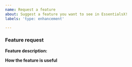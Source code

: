 ```yaml
---
name: Request a feature
about: Suggest a feature you want to see in EssentialsX!
labels: 'type: enhancement'

---
```


<!-- EssentialsX feature request guide

NOTE: Failure to fill out this template properly may result in your issue being
      delayed or ignored.

Don't put anything inside this block, as it will be hidden when you post your
PR. Make sure to also not type between any arrows in the template, as this text
will also be hidden.

Not sure if your feature fits in EssentialsX? Feel free to ask on our Discord
server: https://discord.gg/F7gexAQ

If you have a feature suggestion for EssentialsX, read the following tips:

1.  Fill out the template.
      This will help us understand what you're requesting and why you want us
      to add it.

2.  Keep it simple.
      Make sure it's easy to understand what you're requesting. A good way is
      to keep it to one request per GitHub issue, as we can then easily track
      feature requests.

3.  Check whether it has already been asked or added.
      You can search the issue tracker to see if your feature has already been
      requested at https://github.com/EssentialsX/Essentials/issues. You can
      also check the changelogs to see if the feature was recently added:
      https://github.com/EssentialsX/Essentials/releases

4.  Ask yourself: "Does this belong in EssentialsX?"
      There are lots of features that we reject because most servers won't
      need or use them. If your feature is very specific or already exists in
      another plugin, it might not be a good fit for EssentialsX.

-->

### Feature request

**Feature description:**  
<!-- What feature are you suggesting? Type below this line. -->

**How the feature is useful**
<!--
    How is the feature useful to players, server owners and/or developers?
    Type below this block.
-->
